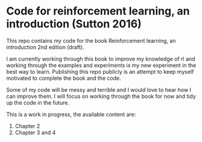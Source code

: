 # Code for reinforcement learning, an introduction (Sutton 2016)

This repo contains my code for the book Reinforcement learning, an introduction 2nd edition (draft).

I am currently working through this book to improve my knowledge of rl and working through the examples and experiments is my new experiment in the best way to learn. Publishing this repo publicly is an attempt to keep myself motivated to complete the book and the code.

Some of my code will be messy and terrible and I would love to hear how I can improve them. I will focus on working through the book for now and tidy up the code in the future.

This is a work in progress, the available content are:

1. Chapter 2
2. Chapter 3 and 4

